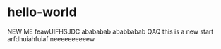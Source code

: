 # hello-world
NEW ME
feawUIFHSJDC
abababab
ababbabab
QAQ
this is a new start 
arfdhuiahfuiaf neeeeeeeeeew
